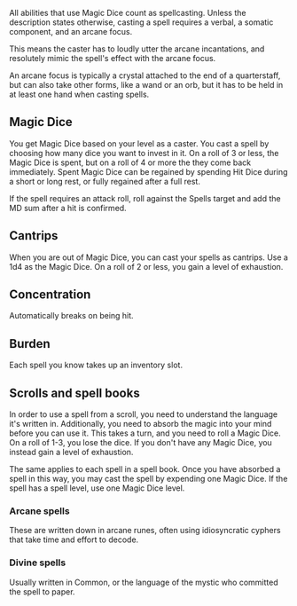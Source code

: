 All abilities that use Magic Dice count as spellcasting. Unless the description states otherwise, casting a spell requires a verbal, a somatic component, and an arcane focus.

This means the caster has to loudly utter the arcane incantations, and resolutely mimic the spell's effect with the arcane focus.

An arcane focus is typically a crystal attached to the end of a quarterstaff, but can also take other forms, like a wand or an orb, but it has to be held in at least one hand when casting spells.
## Magic Dice
You get Magic Dice based on your level as a caster. You cast a spell by choosing how many dice you want to invest in it. On a roll of 3 or less, the Magic Dice is spent, but on a roll of 4 or more the they come back immediately. Spent Magic Dice can be regained by spending Hit Dice during a short or long rest, or fully regained after a full rest.

If the spell requires an attack roll, roll against the Spells target and add the MD sum after a hit is confirmed.
## Cantrips
When you are out of Magic Dice, you can cast your spells as cantrips. Use a 1d4 as the Magic Dice. On a roll of 2 or less, you gain a level of exhaustion.
## Concentration
Automatically breaks on being hit.
## Burden
Each spell you know takes up an inventory slot.
## Scrolls and spell books
In order to use a spell from a scroll, you need to understand the language it's written in. Additionally, you need to absorb the magic into your mind before you can use it. This takes a turn, and you need to roll a Magic Dice. On a roll of 1-3, you lose the dice. If you don't have any Magic Dice, you instead gain a level of exhaustion.

The same applies to each spell in a spell book. Once you have absorbed a spell in this way, you may cast the spell by expending one Magic Dice. If the spell has a spell level, use one Magic Dice level.
### Arcane spells
These are written down in arcane runes, often using idiosyncratic cyphers that take time and effort to decode.
### Divine spells
Usually written in Common, or the language of the mystic who committed the spell to paper.


